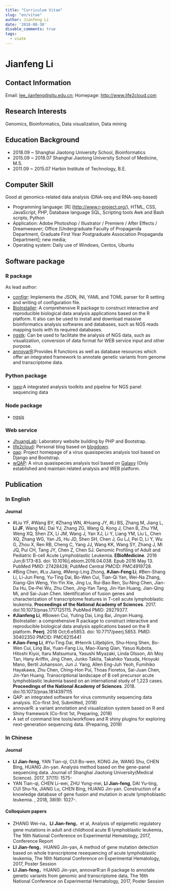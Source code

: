 ```yaml
---
title: "Curriculum Vitae"
slug: "en/vitae"
author: Jianfeng Li
date: '2018-08-30'
disable_comments: true
tags:
  - viate
---
```


# Jianfeng Li

## Contact Information

Email: lee_jianfeng@sjtu.edu.cn; Homepage: <http://www.life2cloud.com>

## Research Interests

Genomics, Bioinformatics, Data visualization, Data mining

## Education Background

- 2018.09 ~ Shanghai Jiaotong University School, Bioinformatics 
- 2015.09 ~ 2018.07 Shanghai Jiaotong University School of Medicine, M.S.
- 2011.09 ~ 2015.07 Harbin Institute of Technology, B.E.

## Computer Skill

Good at genomics-related data analysis (DNA-seq and RNA-seq-based)

- Programming language: [R] (http://www.r-project.org/), HTML, CSS, JavaScript, PHP, Database language SQL, Scripting tools Awk and Bash scripts, Python
- Application: Adobe Photoshop / Illustrator / Premiere / After Effects / Dreamweaver; Office [Undergraduate Faculty of Propaganda Department, Graduate First Year Postgraduate Association Propaganda Department]; new media;
- Operating system: Daily use of Windows, Centos, Ubuntu

## Software package

### R package

As lead author:

- [configr](https://github.com/Miachol/configr): Implements the JSON, INI, YAML and TOML parser for R setting and writing of configuration file.
- [BioInstaller](https://github.com/JhuangLab/BioInstaller): A comprehensive R package to construct interactive and reproducible biological data analysis applications based on the R platform. It also can be used to install and download massive bioinformatics analysis softwares and databases, such as NGS reads mapping tools with its required databases.
- [ngstk](https://github.com/JhuangLab/ngstk): Can be used to facilitate the analysis of NGS data, such as visualization, conversion of data format for WEB service input and other purpose.
- [annovarR](https://github.com/JhuangLab/annovarR):Provides R functions as well as database resources which offer an integrated framework to annotate genetic variants from genome and transcriptome data.

### Python package

- [iseq](https://github.com/JhuangLab/iseq):A integrated analysis toolkits and pipeline for NGS panel sequencing data

### Node package

- [ngsjs](https://github.com/ngsjs/ngsjs)

### Web service

- [JhuangLab](http://bioinfo.rjh.com.cn/labs/jhuang/index.php): Laboratory website building by PHP and Bootstrap.
- [life2cloud](https://life2cloud.com/): Personal blog based on [blogdown](https://github.com/rstudio/blogdown).
- [qap](http://bioinfo.rjh.com.cn/labs/jhuang/tools/qap/): Project homepage of a virus quasispecies analysis tool based on Django and Bootstrap.
- [wQAP](http://bioinfo.rjh.com.cn/labs/jhuang/tools/qap/wqap): A virus quasispecies analysis tool based on [Galaxy](http://www.usegalaxy.org/) (Only established and maintain related analysis and WEB platform.

## Publication

### In English

#### Journal

- #Liu YF, #Wang BY, #Zhang WN, #Huang JY, #Li BS, Zhang M, Jiang L, **Li JF**, Wang MJ, Dai YJ, Zhang ZG, Wang Q, Kong J, Chen B, Zhu YM, Weng XQ, Shen ZX, Li JM, Wang J, Yan XJ, Li Y, Liang YM, Liu L, Chen XQ, Zhang WG, Yan JS, Hu JD, Shen SH, Chen J, Gu LJ, Pei D, Li Y, Wu G, Zhou X, Ren RB, Cheng C, Yang JJ, Wang KK, Wang SY, Zhang J, Mi JQ, Pui CH, Tang JY, Chen Z, Chen SJ. Genomic Profiling of Adult and Pediatric B-cell Acute Lymphoblastic Leukemia. **EBioMedicine**. 2016 Jun;8:173-83. doi: 10.1016/j.ebiom.2016.04.038. Epub 2016 May 13. PubMed PMID: 27428428; PubMed Central PMCID: PMC4919728.
- #Bing Chen, #Lu Jiang, #Meng-Ling Zhong, **#Jian-Feng Li**, #Ben-Shang Li, Li-Jun Peng, Yu-Ting Dai, Bo-Wen Cui, Tian-Qi Yan, Wei-Na Zhang, Xiang-Qin Weng, Yin-Yin Xie, Jing Lu, Rui-Bao Ren, Su-Ning Chen, Jian-Da Hu, De-Pei Wu, Zhu Chen, Jing-Yan Tang, Jin-Yan Huang, Jian-Qing Mi, and Sai-Juan Chen. Identification of fusion genes and characterization of transcriptome features in T-cell acute lymphoblastic leukemia. **Proceedings of the National Academy of Sciences**. 2017. doi:10.1073/pnas.1717125115. PubMed PMID: 29279377.
- **#Jianfeng Li**, #Bowen Cui, Yuting Dai, Ling Bai, Jinyan Huang. BioInstaller: a comprehensive R package to construct interactive and reproducible biological data analysis applications based on the R platform. **Peerj**. 2018 Oct;6:e5853. doi: 10.7717/peerj.5853. PMID: 30402350 PMCID: PMC6215441
- **#Jian-Feng Li**, #Yu-Ting Dai, #Henrik Lilljebjörn, Shu-Hong Shen, Bo-Wen Cui, Ling Bai, Yuan-Fang Liu, Mao-Xiang Qian, Yasuo Kubota, Hitoshi Kiyoi, Itaru Matsumura, Yasushi Miyazaki, Linda Olsson, Ah Moy Tan, Hany Ariffin, Jing Chen, Junko Takita, Takahiko Yasuda, Hiroyuki Mano, Bertil Johansson, Jun J. Yang, Allen Eng-Juh Yeoh, Fumihiko Hayakawa, Zhu Chen, Ching-Hon Pui, Thoas Fioretos, Sai-Juan Chen, Jin-Yan Huang. Transcriptional landscape of B cell precursor acute lymphoblastic leukemia based on an international study of 1,223 cases. **Proceedings of the National Academy of Sciences**. 2018. doi:10.1073/pnas.1814397115
- QAP: an integrated software for virus community sequencing data analysis. (Co-first 3rd, Submitted, 2018)
- annovarR: a variant annotation and visualization system based on R and Shiny framework (Co-first 1st, Preparing, 2018)
- A set of command line tools/workflows and R shiny plugins for exploring next-generation sequencing data. (Preparing, 2019)

### In Chinese

#### Journal

- **LI Jian-feng**, YAN Tian-qi, CUI Bo-wen, KONG Jie, WANG Shu, CHEN Bing, HUANG Jin-yan. Analysis method based on the gene-panel sequencing data. Journal of Shanghai Jiaotong University(Medical Science). 2017, 37(11): 1575-
- YAN Tian-qi, CHEN Li-wei, ZHU Yong-mei, **LI Jian-feng**, DAI Yu-ting, CUI Shu-Ya, JIANG Lu, CHEN Bing, HUANG Jin-yan. Construction of a knowledge database of gene fusion and mutation in acute lymphoblastic leukemia. , 2018, 38(9): 1027-.

#### Colloquium papers

- ZHANG Wei-na，**LI Jian-feng**，et al, Analysis of epigenetic regulatory gene mutations in adult and childhood acute B lymphoblastic leukemia，The 16th National Conference on Experimental Hematology, 2017, Conference Report
- **LI Jian-feng**，HUANG Jin-yan, A method of gene mutation detection based on whole transcriptome resequencing of acute lymphoblastic leukemia, The 16th National Conference on Experimental Hematology, 2017, Poster Session
- **LI Jian-feng**，HUANG Jin-yan, annovarR:an R package to annotate genetic variants from genomic and transcriptome data, The 16th National Conference on Experimental Hematology, 2017, Poster Session
